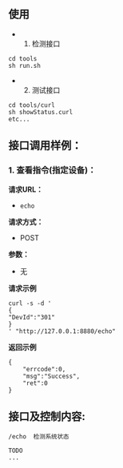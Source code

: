 ## 使用
* 1. 检测接口  
```
cd tools
sh run.sh
```
* 2. 测试接口
```
cd tools/curl
sh showStatus.curl
etc...
```

## 接口调用样例：  

### 1. 查看指令(指定设备)：

**请求URL：** 
- `echo`
  
**请求方式：** 
- POST

**参数：** 
- 无

**请求示例** 

```
curl -s -d '
{
"DevId":"301"
}
' "http://127.0.0.1:8880/echo"
```

**返回示例** 

```
{
    "errcode":0,
    "msg":"Success",
    "ret":0
}
```



## 接口及控制内容:

```
/echo  检测系统状态

TODO
...
```


